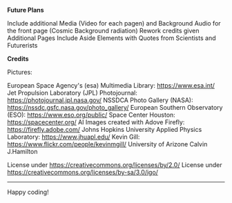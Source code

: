 

**Future Plans**

Include additional Media (Video for each pagen) and Background Audio for the front page (Cosmic Background radiation)
Rework credits given
Additional Pages
Include Aside Elements with Quotes from Scientists and Futurerists


**Credits**

Pictures:

European Space Agency's (esa) Multimedia Library: https://www.esa.int/
Jet Propulsion Laboratory (JPL) Photojournal: https://photojournal.jpl.nasa.gov/
NSSDCA Photo Gallery (NASA): https://nssdc.gsfc.nasa.gov/photo_gallery/
European Southern Observatory (ESO): https://www.eso.org/public/
Space Center Houston: https://spacecenter.org/
AI Images created with Adove Firefly: https://firefly.adobe.com/
Johns Hopkins University Applied Physics Laboratory: https://www.jhuapl.edu/
Kevin Gill: https://www.flickr.com/people/kevinmgill/
University of Arizone
Calvin J.Hamilton

License under https://creativecommons.org/licenses/by/2.0/
License under https://creativecommons.org/licenses/by-sa/3.0/igo/


---

Happy coding!

